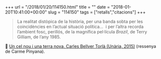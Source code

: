 +++
url = "/2018/01/20/114150.html"
title = ""
date = "2018-01-20T10:41:00+00:00"
slug = "114150"
tags = ["retalls","citacions"]
+++

> La realitat distòpica de la història, per una banda sobta per les coincidències en l’actual situació política…  i per l’altra recorda l’ambient fosc, perillós, de la magnífica pel·lícula *Brazil*, de Terry Gilliam, de l’any 1985.

📎 [Un cel nou i una terra nova, Carles Bellver Torlà (Unària, 2015)](http://descriu.org/un-cel-nou-i-una-terra-nova-carles-bellver-torla-unaria-2015/) (ressenya de Carme Pinyana).

